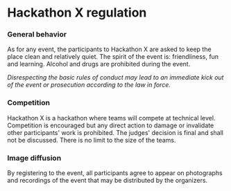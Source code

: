 # Hackathon X regulation

### General behavior
As for any event, the participants to Hackathon X are asked to keep the place clean and relatively quiet. The spirit of the event is: friendliness, fun and learning.
Alcohol and drugs are prohibited during the event.

*Disrespecting the basic rules of conduct may lead to an immediate kick out of the event or prosecution according to the law in force.*


### Competition
Hackathon X is a hackathon where teams will compete at technical level. Competition is encouraged but any direct action to damage or invalidate other participants' work is prohibited.
The judges' decision is final and shall not be discussed.
There is no limit to the size of the teams.


### Image diffusion
By registering to the event, all participants agree to appear on photographs and recordings of the event that may be distributed by the organizers.
